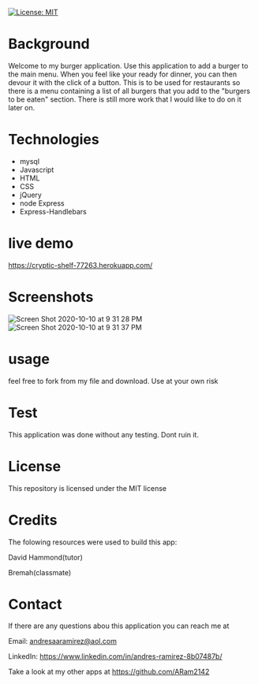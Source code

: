[![License: MIT](https://img.shields.io/badge/License-MIT-yellow.svg)](https://opensource.org/licenses/MIT)


# Background

Welcome to my burger application. Use this application to add a burger to the main menu. When you feel like your ready for dinner, you can then devour it with the click of a button. This is to be used for restaurants so there is a menu containing a list of all burgers that you add to the "burgers to be eaten" section. There is still more work that I would like to do on it later on. 

# Technologies
- mysql
- Javascript
- HTML 
- CSS
- jQuery
- node Express
- Express-Handlebars

# live demo 
https://cryptic-shelf-77263.herokuapp.com/



# Screenshots

![Screen Shot 2020-10-10 at 9 31 28 PM](https://user-images.githubusercontent.com/65634748/95668403-8f4e8680-0b41-11eb-913d-142a66b8e2ff.png)
![Screen Shot 2020-10-10 at 9 31 37 PM](https://user-images.githubusercontent.com/65634748/95668404-92e20d80-0b41-11eb-836a-219b54dc6581.png)



# usage
feel free to fork from my file and download. Use at your own risk

# Test
This application was done without any testing. Dont ruin it.


# License
This repository is licensed under the MIT license

# Credits
The folowing resources were used to build this app:

David Hammond(tutor)

Bremah(classmate)

# Contact
If there are any questions abou this application you can reach me at

Email: andresaaramirez@aol.com

LinkedIn: https://www.linkedin.com/in/andres-ramirez-8b07487b/

Take a look at my other apps at https://github.com/ARam2142